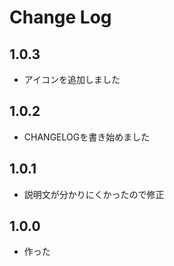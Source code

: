 # Change Log

## 1.0.3
- アイコンを追加しました

## 1.0.2
- CHANGELOGを書き始めました

## 1.0.1
- 説明文が分かりにくかったので修正

## 1.0.0
- 作った
